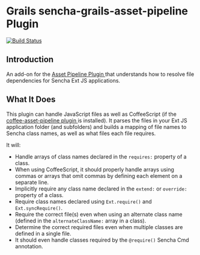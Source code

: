 Grails sencha-grails-asset-pipeline Plugin
===================================

[![Build Status](https://travis-ci.org/brian428/sencha-grails-asset-pipeline.png?branch=master)](https://travis-ci.org/brian428/sencha-grails-asset-pipeline)

## Introduction

An add-on for the [ Asset Pipeline Plugin ](http://grails.org/plugin/asset-pipeline) that understands how to resolve file dependencies for Sencha Ext JS applications.

## What It Does

This plugin can handle JavaScript files as well as CoffeeScript (if the [ coffee-asset-pipeline plugin ](http://grails.org/plugin/coffee-asset-pipeline) is installed). It parses the files in your Ext JS application folder (and subfolders) and builds a mapping of file names to Sencha class names, as well as what files each file requires. 

It will:

* Handle arrays of class names declared in the `requires:` property of a class.
* When using CoffeeScript, it should properly handle arrays using commas or arrays that omit commas by defining each element on a separate line.
* Implicitly require any class name declared in the `extend:` or `override:` property of a class.
* Require class names declared using `Ext.require()` and `Ext.syncRequire()`.
* Require the correct file(s) even when using an alternate class name (defined in the `alternateClassName:` array in a class).
* Determine the correct required files even when multiple classes are defined in a single file.
* It should even handle classes required by the `@require()` Sencha Cmd annotation.

